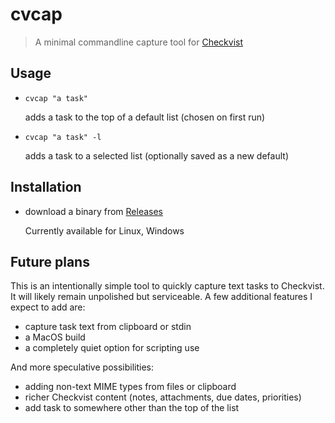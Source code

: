 # cvcap 
> A minimal commandline capture tool for [Checkvist](https://checkvist.com)

## Usage
* `cvcap "a task"` 

  adds a task to the top of a default list (chosen on first run)
* `cvcap "a task" -l` 

  adds a task to a selected list (optionally saved as a new default)


## Installation
* download a binary from [ Releases ](https://github.com/crispinb/cvcap/releases)
    
    Currently available for Linux, Windows

## Future plans
This is an intentionally simple tool to quickly capture text tasks to Checkvist. It will likely remain unpolished but serviceable. A few additional features I expect to add are:
* capture task text from clipboard or stdin
* a MacOS build
* a completely quiet option for scripting use

And more speculative possibilities:
* adding non-text MIME types from files or clipboard
* richer Checkvist content (notes, attachments, due dates, priorities) 
* add task to somewhere other than the top of the list